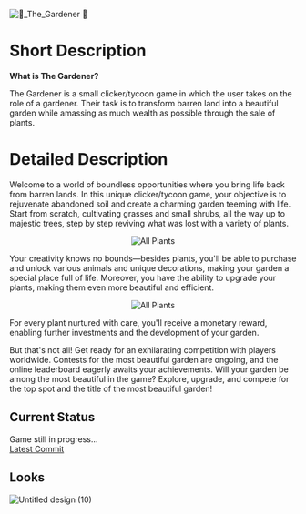 
![🌱_The_Gardener 🌱](https://github.com/szymonpoterejkoinfe2/Gardener_Game/assets/115418017/42d71995-9170-4f1e-9bad-4846e0983504)

# Short Description
**What is The Gardener?**

The Gardener is a small clicker/tycoon game in which the user takes on the role of a gardener. Their task is to transform barren land into a beautiful garden while amassing as much wealth as possible through the sale of plants.

# Detailed Description
Welcome to a world of boundless opportunities where you bring life back from barren lands. In this unique clicker/tycoon game, your objective is to rejuvenate abandoned soil and create a charming garden teeming with life. Start from scratch, cultivating grasses and small shrubs, all the way up to majestic trees, step by step reviving what was lost with a variety of plants.

<p align="center">
  <img src="https://github.com/szymonpoterejkoinfe2/Gardener_Game/assets/115418017/94dd0ed4-4747-4ecb-9745-91cf4b43679b" alt="All Plants" style="margin: 0 auto;">
</p>


Your creativity knows no bounds—besides plants, you'll be able to purchase and unlock various animals and unique decorations, making your garden a special place full of life. Moreover, you have the ability to upgrade your plants, making them even more beautiful and efficient.

<p align="center">
  <img src="https://github.com/szymonpoterejkoinfe2/Gardener_Game/assets/115418017/7786a353-ec0a-474c-8ab1-0620711ad3a2" alt="All Plants" style="margin: 0 auto;">
</p>

For every plant nurtured with care, you'll receive a monetary reward, enabling further investments and the development of your garden.

But that's not all! Get ready for an exhilarating competition with players worldwide. Contests for the most beautiful garden are ongoing, and the online leaderboard eagerly awaits your achievements. Will your garden be among the most beautiful in the game? Explore, upgrade, and compete for the top spot and the title of the most beautiful garden!


## Current Status
Game still in progress...  
[Latest Commit](https://github.com/szymonpoterejkoinfe2/Gardener_Game/commit/main)

## Looks  

![Untitled design (10)](https://github.com/szymonpoterejkoinfe2/Gardener_Game/assets/115418017/c6458811-091b-4091-87a6-757c1c8d6b3a)



